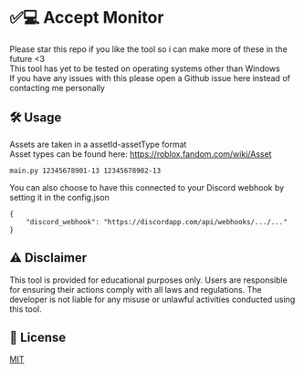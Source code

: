 # ✅💻 Accept Monitor
Please star this repo if you like the tool so i can make more of these in the future <3<br>
This tool has yet to be tested on operating systems other than Windows<br>
If you have any issues with this please open a Github issue here instead of contacting me personally<br>

## 🛠️ Usage
Assets are taken in a assetId-assetType format<br>
Asset types can be found here: https://roblox.fandom.com/wiki/Asset
```
main.py 12345678901-13 12345678902-13
```
You can also choose to have this connected to your Discord webhook by setting it in the config.json
```
{
    "discord_webhook": "https://discordapp.com/api/webhooks/.../..."
}
```

## ⚠️ Disclaimer
This tool is provided for educational purposes only. Users are responsible for ensuring their actions comply with all laws and regulations. The developer is not liable for any misuse or unlawful activities conducted using this tool.

## 📄 License
[MIT](https://choosealicense.com/licenses/mit/)